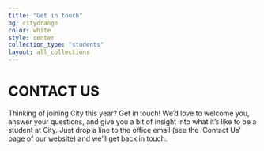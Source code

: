 ```yaml
---
title: "Get in touch"
bg: cityorange
color: white
style: center
collection_type: "students"
layout: all_collections
---
```


# CONTACT US
Thinking of joining City this year? Get in touch! We’d love to welcome you, answer your questions, and give
you a bit of insight into what it’s like to be a student at City.
Just drop a line to the office email (see the ‘Contact Us’ page of our website) and we’ll get back in touch.
